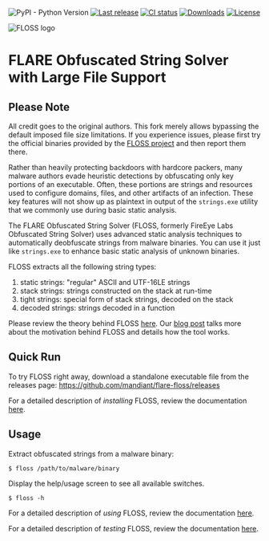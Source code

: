 ![PyPI - Python Version](https://img.shields.io/pypi/pyversions/flare-floss)
[![Last release](https://img.shields.io/github/v/release/mandiant/flare-floss)](https://github.com/mandiant/flare-floss/releases)
[![CI status](https://github.com/mandiant/flare-floss/actions/workflows/tests.yml/badge.svg)](https://github.com/mandiant/flare-floss/actions/workflows/tests.yml)
[![Downloads](https://img.shields.io/github/downloads/mandiant/flare-floss/total)](https://github.com/mandiant/flare-floss/releases)
[![License](https://img.shields.io/badge/license-Apache--2.0-green.svg)](LICENSE.txt)

![FLOSS logo](https://github.com/mandiant/flare-floss/blob/master/resources/floss-logo.png)

# FLARE Obfuscated String Solver with Large File Support

## Please Note

All credit goes to the original authors. This fork merely allows bypassing the
default imposed file size limitations. If you experience issues, please first
try the official binaries provided by the [FLOSS project](https://github.com/mandiant/flare-floss)
and then report them there.

Rather than heavily protecting backdoors with hardcore packers, many
malware authors evade heuristic detections by obfuscating only key
portions of an executable. Often, these portions are strings and resources
used to configure domains, files, and other artifacts of an infection.
These key features will not show up as plaintext in output of the `strings.exe` utility
that we commonly use during basic static analysis.

The FLARE Obfuscated String Solver (FLOSS, formerly FireEye Labs Obfuscated String Solver) uses advanced
static analysis techniques to automatically deobfuscate strings from
malware binaries. You can use it just like `strings.exe` to enhance
basic static analysis of unknown binaries.

FLOSS extracts all the following string types:
1. static strings: "regular" ASCII and UTF-16LE strings
2. stack strings: strings constructed on the stack at run-time
3. tight strings: special form of stack strings, decoded on the stack
4. decoded strings: strings decoded in a function

Please review the theory behind FLOSS [here](doc/theory.md). Our [blog post](https://www.mandiant.com/resources/automatically-extracting-obfuscated-strings) talks more about the motivation behind FLOSS and details how the tool works.


## Quick Run
To try FLOSS right away, download a standalone executable file from the releases page:
https://github.com/mandiant/flare-floss/releases

For a detailed description of *installing* FLOSS, review the documentation
 [here](doc/installation.md).


## Usage
Extract obfuscated strings from a malware binary:

    $ floss /path/to/malware/binary

Display the help/usage screen to see all available switches.

    $ floss -h

For a detailed description of *using* FLOSS, review the documentation
 [here](doc/usage.md).

For a detailed description of *testing* FLOSS, review the documentation
 [here](doc/test.md).
